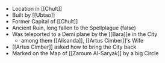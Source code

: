 - Location in [[Chult]]
- Built by [[Ubtao]]
- Former Capital of [[Chult]]
- Ancient Ruin, long fallen to the Spellplague (false)
- Was teleported to a Demi plane by the [[Bara]]e in the City 
	- among them [[Alisanda]], [[Artus Cimber]]'s Wife
- [[Artus Cimber]] asked how to bring the City back
- Marked on the Map of [[Zaroum Al-Saryak]] by a big Circle